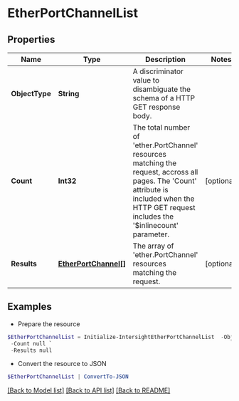 # EtherPortChannelList
## Properties

Name | Type | Description | Notes
------------ | ------------- | ------------- | -------------
**ObjectType** | **String** | A discriminator value to disambiguate the schema of a HTTP GET response body. | 
**Count** | **Int32** | The total number of &#39;ether.PortChannel&#39; resources matching the request, accross all pages. The &#39;Count&#39; attribute is included when the HTTP GET request includes the &#39;$inlinecount&#39; parameter. | [optional] 
**Results** | [**EtherPortChannel[]**](EtherPortChannel.md) | The array of &#39;ether.PortChannel&#39; resources matching the request. | [optional] 

## Examples

- Prepare the resource
```powershell
$EtherPortChannelList = Initialize-IntersightEtherPortChannelList  -ObjectType null `
 -Count null `
 -Results null
```

- Convert the resource to JSON
```powershell
$EtherPortChannelList | ConvertTo-JSON
```

[[Back to Model list]](../README.md#documentation-for-models) [[Back to API list]](../README.md#documentation-for-api-endpoints) [[Back to README]](../README.md)

